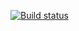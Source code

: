 [![Build status](https://ci.appveyor.com/api/projects/status/hf46wk0nqypve3i5/branch/main?svg=true)](https://ci.appveyor.com/project/Yanius27/events-homework/branch/main)
